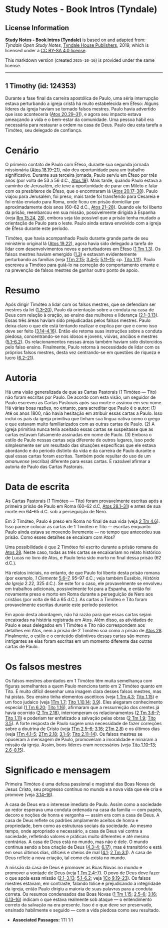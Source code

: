 # Study Notes - Book Intros (Tyndale)

## License Information

**Study Notes - Book Intros (Tyndale)** is based on and adapted from: _Tyndale Open Study Notes_, [Tyndale House Publishers](https://tyndaleopenresources.com/), 2019, which is licensed under a [CC BY-SA 4.0 license](https://creativecommons.org/licenses/by-sa/4.0/legalcode.en).

This markdown version (created `2025-10-16`) is provided under the same license.



--------------------------------

## 1 Timothy (id: 124353)

Durante a fase final da carreira apostólica de Paulo, uma séria interrupção estava perturbando a igreja cristã há muito estabelecida em Éfeso: Alguns líderes da igreja haviam se tornado falsos mestres. Paulo havia advertido que isso aconteceria ([Atos 20\.29–31](https://ref.ly/Acts20:29-Acts20:31)), e agora seu impacto estava ameaçando a vida e o bem\-estar da comunidade. Uma pessoa hábil era necessária para restaurar a ordem na casa de Deus. Paulo deu esta tarefa a Timóteo, seu delegado de confiança.

Cenário
=======

O primeiro contato de Paulo com Éfeso, durante sua segunda jornada missionária ([Atos 18\.19–21](https://ref.ly/Acts18:19-Acts18:21)), não deu oportunidade para um trabalho significativo. Durante sua terceira jornada, Paulo serviu em Éfeso por três anos (por volta de 53 a 56 d.C., [Atos 19](https://ref.ly/Acts19:1-Acts19:41)). Mais tarde, quando Paulo estava a caminho de Jerusalém, ele teve a oportunidade de parar em Mileto e falar com os presbíteros de Éfeso, que o encontraram lá ([Atos 20\.17–38](https://ref.ly/Acts20:17-Acts20:38)). Paulo viajou para Jerusalém, foi preso, mais tarde foi transferido para Cesareia e foi então enviado para Roma, onde ficou em prisão domiciliar por aproximadamente dois anos (60–62 d.C., [Atos 21–28](https://ref.ly/Acts21:1-Acts28:31)). Quando ele foi liberto da prisão, reembarcou em sua missão, possivelmente dirigida à Espanha (veja [Rm 15\.24](https://ref.ly/Rom15:24), [28](https://ref.ly/Rom15:28)), embora seja tão possível que a prisão tenha mudado a orientação de Paulo para o leste. Paulo ainda estava envolvido com a igreja de Éfeso durante este período.

Timóteo, que havia acompanhado Paulo durante grande parte de seu ministério original lá ([Atos 19\.22](https://ref.ly/Acts19:22)), agora havia sido delegado a tarefa de lidar com desenvolvimentos novos e perturbadores em Éfeso ([1 Tm 1\.3](https://ref.ly/1Tim1:3)). Os falsos mestres haviam emergido ([1\.3](https://ref.ly/1Tim1:3)) e estavam evidentemente perturbando as famílias (veja [1Tm 2\.15](https://ref.ly/1Tim2:15); [3\.4–5](https://ref.ly/1Tim3:4-1Tim3:5); [5\.11–15](https://ref.ly/1Tim5:11-1Tim5:15); cp. [Tito 1\.11](https://ref.ly/Titus1:11)). Paulo escreveu a Timóteo para guiá\-lo na correção do comportamento errante e na prevenção de falsos mestres de ganhar outro ponto de apoio.

Resumo
======

Após dirigir Timóteo a lidar com os falsos mestres, que se defendiam ser mestres da lei ([1\.3–20](https://ref.ly/1Tim1:3-1Tim1:20)), Paulo dá orientação sobre a conduta na casa de Deus com relação à oração, ao ensino das mulheres e liderança ([2\.1–3\.13](https://ref.ly/1Tim2:1-1Tim3:13)). Essas três áreas haviam sido prejudicadas pelos falsos mestres. Paulo deixa claro o que ele está tentando realizar e explica por que e como isso deve ser feito ([3\.14–4\.16](https://ref.ly/1Tim3:14-1Tim4:16)). Então ele retoma suas instruções sobre a conduta piedosa, concentrando\-se nos idosos e jovens, viúvas, anciãos e mestres ([5\.1–6\.2](https://ref.ly/1Tim5:1-1Tim6:2)). Os relacionamentos nessas áreas também haviam sido distorcidos pelo falso ensino. Finalmente, Paulo retorna à necessidade de lidar com os próprios falsos mestres, desta vez centrando\-se em questões de riqueza e lucro ([6\.2–21](https://ref.ly/1Tim6:2-1Tim6:21)).

Autoria
=======

Há uma visão generalizada de que as Cartas Pastorais (1 Timóteo — Tito) não foram escritas por Paulo. De acordo com esta visão, um seguidor de Paulo escreveu as Cartas Pastorais após sua morte e assinou em seu nome. Há várias boas razões, no entanto, para acreditar que Paulo é o autor: (1\) Até os anos 1800, não havia hesitação em atribuir essas cartas a Paulo. Isso inclui os pais da igreja primitiva que tinham sua língua nativa como o grego e que estavam muito familiarizados com as outras cartas de Paulo. (2\) A igreja primitiva nunca teria aceitado essas cartas se suspeitasse que as cartas estavam falsamente assinadas em nome de Paulo. (3\) Embora o estilo de Paulo nessas cartas seja diferente de outros lugares, isso pode simplesmente ser um resultado das situações específicas que ele estava abordando e do período distinto da vida e da carreira de Paulo durante o qual essas cartas foram escritas. Também pode resultar do uso de um *amanuense* (escriba) diferente para essas cartas. É razoável afirmar a autoria de Paulo das Cartas Pastorais.

Data de escrita
===============

As Cartas Pastorais (1 Timóteo — Tito) foram provavelmente escritas após a primeira prisão de Paulo em Roma (60–62 d.C, [Atos 28\.1–31](https://ref.ly/Acts28:1-Acts28:31)) e antes de sua morte em 64–65 d.C. sob a perseguição de Nero.

Em 2 Timóteo, Paulo é preso em Roma no final de sua vida (veja [2 Tm 4\.6](https://ref.ly/2Tim4:6)). Isso parece colocar as cartas de 1 Timóteo e Tito — escritas enquanto Paulo ainda estava se movendo livremente — no tempo que antecedeu sua prisão. Como esses detalhes se encaixam com Atos?

Uma possibilidade é que 2 Timóteo foi escrito durante a prisão romana de [Atos 28](https://ref.ly/Acts28:1-Acts28:31). Neste caso, todas as três cartas se encaixariam no relato histórico de Lucas no livro de Atos, e Paulo teria sido morto no final dessa prisão (62 d.C.).

Há relatos iniciais, no entanto, de que Paulo foi liberto desta prisão romana (por exemplo, *1 Clemente* [5\.6–7](https://ref.ly/1Tim5:6-1Tim5:7), 95–97 d.C.; veja também Eusébio, *História da Igreja* 2\.22, 325 d.C.). Se este for o caso, ele provavelmente se envolveu em trabalhos adicionais, possivelmente foi para a Espanha, e então foi novamente preso e morto em Roma durante a perseguição de Nero aos cristãos (por volta de 64 a 65 d.C.). As cartas a Timóteo e Tito foram provavelmente escritas durante este período posterior.

Em apoio desta abordagem, não há razão para que essas cartas sejam encaixadas na história registrada em Atos. Além disso, as atividades de Paulo e seus delegados em 1 Timóteo e Tito não correspondem aos detalhes em Atos, nem a prisão de 2 Timóteo soa como a prisão de [Atos 28](https://ref.ly/Acts28:1-Acts28:31). Finalmente, o estilo e o conteúdo distintivos dessas cartas são menos intrigantes se elas foram escritas em um momento diferente das outras cartas de Paulo.

Os falsos mestres
=================

Os falsos mestres abordados em 1 Timóteo têm muita semelhança com figuras semelhantes a quem Paulo menciona tanto em 2 Timóteo quanto em Tito. É muito difícil desenhar uma imagem clara desses falsos mestres, mas há pistas. Seu ensino tinha elementos ascéticos (veja [1 Tm 4\.3](https://ref.ly/1Tim4:3); [Tito 1\.15](https://ref.ly/Titus1:15)) e um foco judaico (veja [1Tm 1\.7](https://ref.ly/1Tim1:7); [Tito 1\.10](https://ref.ly/Titus1:10),[14](https://ref.ly/Titus1:14); [3\.9](https://ref.ly/Titus3:9)). Eles alegaram conhecimento especial ([1 Tm 6\.20](https://ref.ly/1Tim6:20); [Tito 1\.16](https://ref.ly/Titus1:16)), afirmaram que a ressurreição dos crentes já havia ocorrido ([2 Tm 2\.18](https://ref.ly/2Tim2:18)), interromperam os relacionamentos ([2 Tm 3\.6–7](https://ref.ly/2Tim3:6-2Tim3:7); [Tito 1\.11](https://ref.ly/Titus1:11)) e poderiam ter enfatizado a salvação pelas obras ([2 Tm 1\.9](https://ref.ly/2Tim1:9); [Tito 3\.5](https://ref.ly/Titus3:5)). A forte resposta de Paulo sugere uma necessidade de fazer correções sobre a doutrina de Cristo (veja [1Tm 2\.5–6](https://ref.ly/1Tim2:5-1Tim2:6); [3\.16](https://ref.ly/1Tim3:16); [2Tm 2\.8](https://ref.ly/2Tim2:8)) e os últimos dias (veja [1Tm 4\.1–5](https://ref.ly/1Tim4:1-1Tim4:5); [2Tm 2\.18](https://ref.ly/2Tim2:18); [3\.1–9](https://ref.ly/2Tim3:1-2Tim3:9); [Tito 2\.11–14](https://ref.ly/Titus2:11-Titus2:14)). Os falsos mestres se opuseram à mensagem de Paulo, promoveram a imoralidade e minaram a missão da igreja. Assim, bons líderes eram necessários (veja [Tito 1\.10–13](https://ref.ly/Titus1:10-Titus1:13); [2\.6–8](https://ref.ly/Titus2:6-Titus2:8),[15](https://ref.ly/Titus2:15)).

Significado e mensagem
======================

Primeira Timóteo é uma defesa passional e magistral das Boas Novas de Jesus Cristo, seu progresso contínuo no mundo e a nova vida que ele cria e promove (veja [3\.14–16](https://ref.ly/1Tim3:14-1Tim3:16)).

A casa de Deus era o interesse imediato de Paulo. Assim como a sociedade ao redor esperava uma conduta ordenada na casa da família — com papéis, decoro e noções de honra e vergonha — assim era com a casa de Deus. A casa de Deus reflete os padrões amplamente aceitos de honra e propriedade, bem como as estruturas sociais da sociedade. Ao mesmo tempo, onde apropriado e necessário, a casa de Deus vai contra a sociedade, refletindo valores e práticas muito diferentes e até mesmo contrárias. A casa de Deus está no mundo, mas não é dele. O mundo continua sendo a boa criação de Deus ([4\.3–4](https://ref.ly/1Tim4:3-1Tim4:4); [6\.17](https://ref.ly/1Tim6:17)), mas é transitório e está em seus últimos dias, difíceis e cheios de mal ([4\.1](https://ref.ly/1Tim4:1); [2 Tm 3\.1](https://ref.ly/2Tim3:1)). A casa de Deus reflete a nova criação, tal como ela exista no mundo.

A missão da casa de Deus é promover as Boas Novas no mundo e promover a vontade de Deus (veja [1 Tm 2\.4–7](https://ref.ly/1Tim2:4-1Tim2:7)). O povo de Deus deve fazer o que apoia essa missão ([2\.1–3\.13](https://ref.ly/1Tim2:1-1Tim3:13); [5\.1–6\.2](https://ref.ly/1Tim5:1-1Tim6:2); veja [1Co 9\.19–23](https://ref.ly/1Cor9:19-1Cor9:23)). Os falsos mestres estavam, em contraste, falando tolice e prejudicando a integridade da igreja, então Paulo dirigiu a maioria de suas palavras para a conduta correta. Os resumos condensados das Boas Novas ([1 Tm 1\.15](https://ref.ly/1Tim1:15); [2\.5–6](https://ref.ly/1Tim2:5-1Tim2:6); [3\.16](https://ref.ly/1Tim3:16); [6\.13–16](https://ref.ly/1Tim6:13-1Tim6:16)) indicam o que estava realmente sob ataque — o entendimento correto da salvação na era presente. Isso é o que deve ser preservado, ensinado habilmente e seguido — com a vida piedosa como seu resultado.

* **Associated Passages:** 1TI 1:1

